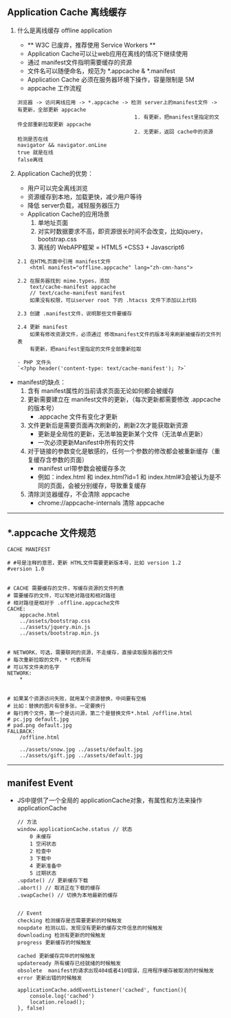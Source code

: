 
## Application Cache 离线缓存
1. 什么是离线缓存 offline application
    + ** W3C 已废弃，推荐使用 Service Workers **
    + Application Cache可以让web应用在离线的情况下继续使用
    + 通过 manifest文件指明需要缓存的资源
    + 文件名可以随便命名，规范为 *.appcache & *.manifest
    + Application Cache 必须在服务器环境下操作，容量限制是 5M
    + appcache 工作流程
    ```
    浏览器 -> 访问离线应用 -> *.appcache -> 检测 server上的manifest文件 -> 有更新，全部更新 appcache
                                          1. 有更新，把manifest里指定的文件全部重新拉取更新 appcache
                                          2. 无更新，返回 cache中的资源
    检测是否在线
    navigator && navigator.onLine
    true 就是在线
    false离线
    ```

2. Application Cache的优势：
    + 用户可以完全离线浏览
    + 资源缓存到本地，加载更快，减少用户等待
    + 降低 server负载，减轻服务器压力
    + Application Cache的应用场景
        1. 单地址页面
        2. 对实时数据要求不高，即资源很长时间不会改变，比如jquery，bootstrap.css
        3. 离线的 WebAPP框架 = HTML5 +CSS3 + Javascript6

    ```
    2.1 在HTML页面中引用 manifest文件
        <html manifest="offline.appcache" lang="zh-cmn-hans">

    2.2 在服务器找到 mime.types，添加
        text/cache-manifest appcache
        // text/cache-manifest manifest
        如果没有权限，可以server root 下的 .htacss 文件下添加以上代码

    2.3 创建 .manifest文件，说明那些文件要缓存

    2.4 更新 manifest
        如果有修改资源文件，必须通过 修改manifest文件的版本号来刷新被缓存的文件列表
        有更新，把manifest里指定的文件全部重新拉取

    - PHP 文件头
    `<?php header('content-type: text/cache-manifest'); ?>`
    ```


- manifest的缺点：
    1. 含有 manifest属性的当前请求页面无论如何都会被缓存
    2. 更新需要建立在 manifest文件的更新，（每次更新都需要修改 .appcache的版本号）
        - .appcache 文件有变化才更新
    3. 文件更新后是需要页面再次刷新的，刷新2次才能获取新资源
        - 更新是全局性的更新，无法单独更新某个文件（无法单点更新）
        - 一次必须更新Manifest中所有的文件
    4. 对于链接的参数变化是敏感的，任何一个参数的修改都会被重新缓存（重复缓存含参数的页面）
        - manifest url带参数会被缓存多次
        - 例如：index.html 和 index.html?id=1 和 index.html#3会被认为是不同的页面，会被分别缓存，导致重复缓存
    5. 清除浏览器缓存，不会清除 appcache
        - chrome://appcache-internals 清除 appcache
---


## *.appcache 文件规范

```
CACHE MANIFEST

# #号是注释的意思，更新 HTML文件需要更新版本号，比如 version 1.2
#version 1.0


# CACHE 需要缓存的文件，写缓存资源的文件列表
# 需要缓存的文件，可以写绝对路径和相对路径
# 相对路径是相对于 .offline.appcache文件
CACHE:
    appcache.html
    ../assets/bootstrap.css
    ../assets/jquery.min.js
    ../assets/bootstrap.min.js


# NETWORK，可选，需要联网的资源，不走缓存，直接读取服务器的文件
# 每次重新拉取的文件，* 代表所有
# 可以写文件夹的名字
NETWORK:
    *


# 如果某个资源访问失败，就用某个资源替换，中间要有空格
# 比如：替换的图片有很多张，一定要换行
# 每行两个文件，第一个是访问源，第二个是替换文件*.html /offline.html
# pc.jpg default.jpg
# pad.png default.jpg
FALLBACK:
    /offline.html

    ../assets/snow.jpg ../assets/default.jpg
    ../assets/gift.jpg ../assets/default.jpg
```
---


## manifest Event
- JS中提供了一个全局的 applicationCache对象，有属性和方法来操作 applicationCache

    ```
    // 方法
    window.applicationCache.status // 状态
        0 未缓存
        1 空闲状态
        2 检查中
        3 下载中
        4 更新准备中
        5 过期状态
    .update() // 更新缓存下载
    .abort() // 取消正在下载的缓存
    .swapCache() // 切换为本地最新的缓存


    // Event
    checking 检测缓存是否需要更新的时候触发
    noupdate 检测以后，发现没有更新的缓存文件信息的时候触发
    downloading 检测有更新的时候触发
    progress 更新缓存的时候触发

    cached 更新缓存完毕的时候触发
    updateready 所有缓存已经就绪的时候触发
    obsolete  manifest的请求出现404或者410错误，应用程序缓存被取消的时候触发
    error 更新出错的时候触发

    applicationCache.addEventListener('cached', function(){
        console.log('cached')
        location.reload();
    }, false)
    ```





















